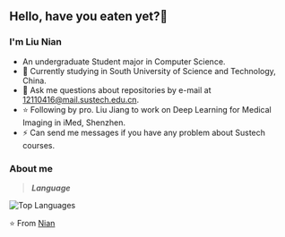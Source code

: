 ## Hello, have you eaten yet?👋

### I'm Liu Nian

- An undergraduate Student major in Computer Science.
- 🌱 Currently studying in South University of Science and Technology, China.
- 💬 Ask me questions about repositories by e-mail at 12110416@mail.sustech.edu.cn.
- ⭐ Following by pro. Liu Jiang to work on Deep Learning for Medical Imaging in iMed, Shenzhen.
- ⚡ Can send me messages if you have any problem about Sustech courses.

### About me

> ***Language***

![Top Languages](https://github-readme-stats.vercel.app/api/top-langs/?username=LN57421&layout=compact&langs_count=12)


⭐️ From [Nian]([https://github.com/JoeyBling](https://github.com/LN57421)https://github.com/LN57421)
